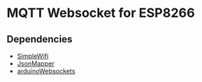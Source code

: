# MQTT Websocket for ESP8266
## Dependencies
* [SimpleWifi](https://github.com/potaesm/arduino-simple-wifi)
* [JsonMapper](https://github.com/potaesm/arduino-json-mapper)
* [arduinoWebsockets](https://github.com/Links2004/arduinoWebSockets)
